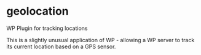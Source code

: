 # geolocation
WP Plugin for tracking locations

This is a slightly unusual application of WP - allowing a WP server to track its current location based on a GPS sensor.



